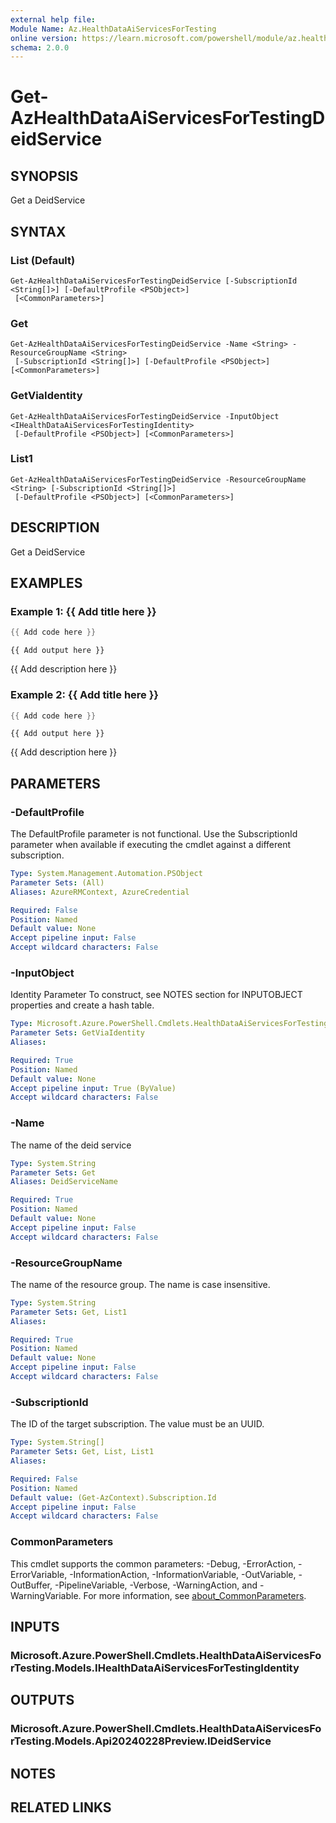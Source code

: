 ```yaml
---
external help file:
Module Name: Az.HealthDataAiServicesForTesting
online version: https://learn.microsoft.com/powershell/module/az.healthdataaiservicesfortesting/get-azhealthdataaiservicesfortestingdeidservice
schema: 2.0.0
---
```


# Get-AzHealthDataAiServicesForTestingDeidService

## SYNOPSIS
Get a DeidService

## SYNTAX

### List (Default)
```
Get-AzHealthDataAiServicesForTestingDeidService [-SubscriptionId <String[]>] [-DefaultProfile <PSObject>]
 [<CommonParameters>]
```

### Get
```
Get-AzHealthDataAiServicesForTestingDeidService -Name <String> -ResourceGroupName <String>
 [-SubscriptionId <String[]>] [-DefaultProfile <PSObject>] [<CommonParameters>]
```

### GetViaIdentity
```
Get-AzHealthDataAiServicesForTestingDeidService -InputObject <IHealthDataAiServicesForTestingIdentity>
 [-DefaultProfile <PSObject>] [<CommonParameters>]
```

### List1
```
Get-AzHealthDataAiServicesForTestingDeidService -ResourceGroupName <String> [-SubscriptionId <String[]>]
 [-DefaultProfile <PSObject>] [<CommonParameters>]
```

## DESCRIPTION
Get a DeidService

## EXAMPLES

### Example 1: {{ Add title here }}
```powershell
{{ Add code here }}
```

```output
{{ Add output here }}
```

{{ Add description here }}

### Example 2: {{ Add title here }}
```powershell
{{ Add code here }}
```

```output
{{ Add output here }}
```

{{ Add description here }}

## PARAMETERS

### -DefaultProfile
The DefaultProfile parameter is not functional.
Use the SubscriptionId parameter when available if executing the cmdlet against a different subscription.

```yaml
Type: System.Management.Automation.PSObject
Parameter Sets: (All)
Aliases: AzureRMContext, AzureCredential

Required: False
Position: Named
Default value: None
Accept pipeline input: False
Accept wildcard characters: False
```

### -InputObject
Identity Parameter
To construct, see NOTES section for INPUTOBJECT properties and create a hash table.

```yaml
Type: Microsoft.Azure.PowerShell.Cmdlets.HealthDataAiServicesForTesting.Models.IHealthDataAiServicesForTestingIdentity
Parameter Sets: GetViaIdentity
Aliases:

Required: True
Position: Named
Default value: None
Accept pipeline input: True (ByValue)
Accept wildcard characters: False
```

### -Name
The name of the deid service

```yaml
Type: System.String
Parameter Sets: Get
Aliases: DeidServiceName

Required: True
Position: Named
Default value: None
Accept pipeline input: False
Accept wildcard characters: False
```

### -ResourceGroupName
The name of the resource group.
The name is case insensitive.

```yaml
Type: System.String
Parameter Sets: Get, List1
Aliases:

Required: True
Position: Named
Default value: None
Accept pipeline input: False
Accept wildcard characters: False
```

### -SubscriptionId
The ID of the target subscription.
The value must be an UUID.

```yaml
Type: System.String[]
Parameter Sets: Get, List, List1
Aliases:

Required: False
Position: Named
Default value: (Get-AzContext).Subscription.Id
Accept pipeline input: False
Accept wildcard characters: False
```

### CommonParameters
This cmdlet supports the common parameters: -Debug, -ErrorAction, -ErrorVariable, -InformationAction, -InformationVariable, -OutVariable, -OutBuffer, -PipelineVariable, -Verbose, -WarningAction, and -WarningVariable. For more information, see [about_CommonParameters](http://go.microsoft.com/fwlink/?LinkID=113216).

## INPUTS

### Microsoft.Azure.PowerShell.Cmdlets.HealthDataAiServicesForTesting.Models.IHealthDataAiServicesForTestingIdentity

## OUTPUTS

### Microsoft.Azure.PowerShell.Cmdlets.HealthDataAiServicesForTesting.Models.Api20240228Preview.IDeidService

## NOTES

## RELATED LINKS

